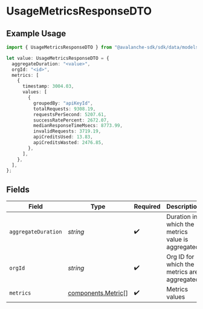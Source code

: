# UsageMetricsResponseDTO

## Example Usage

```typescript
import { UsageMetricsResponseDTO } from "@avalanche-sdk/sdk/data/models/components";

let value: UsageMetricsResponseDTO = {
  aggregateDuration: "<value>",
  orgId: "<id>",
  metrics: [
    {
      timestamp: 3004.03,
      values: [
        {
          groupedBy: "apiKeyId",
          totalRequests: 9308.19,
          requestsPerSecond: 5207.61,
          successRatePercent: 2672.07,
          medianResponseTimeMsecs: 8773.99,
          invalidRequests: 3719.19,
          apiCreditsUsed: 13.83,
          apiCreditsWasted: 2476.85,
        },
      ],
    },
  ],
};
```

## Fields

| Field                                                    | Type                                                     | Required                                                 | Description                                              |
| -------------------------------------------------------- | -------------------------------------------------------- | -------------------------------------------------------- | -------------------------------------------------------- |
| `aggregateDuration`                                      | *string*                                                 | :heavy_check_mark:                                       | Duration in which the metrics value is aggregated        |
| `orgId`                                                  | *string*                                                 | :heavy_check_mark:                                       | Org ID for which the metrics are aggregated              |
| `metrics`                                                | [components.Metric](../../models/components/metric.md)[] | :heavy_check_mark:                                       | Metrics values                                           |